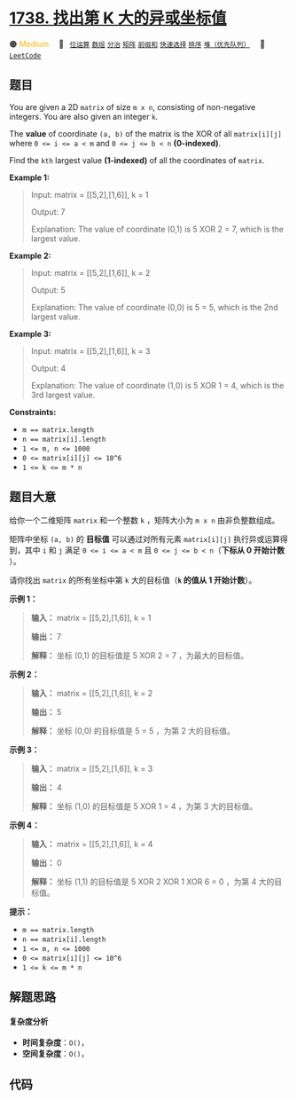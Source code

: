 # [1738. 找出第 K 大的异或坐标值](https://leetcode.com/problems/find-kth-largest-xor-coordinate-value)

🟠 <font color=#ffb800>Medium</font>&emsp; 🔖&ensp; [`位运算`](/leetcode/outline/tag/bit-manipulation.md) [`数组`](/leetcode/outline/tag/array.md) [`分治`](/leetcode/outline/tag/divide-and-conquer.md) [`矩阵`](/leetcode/outline/tag/matrix.md) [`前缀和`](/leetcode/outline/tag/prefix-sum.md) [`快速选择`](/leetcode/outline/tag/quickselect.md) [`排序`](/leetcode/outline/tag/sorting.md) [`堆（优先队列）`](/leetcode/outline/tag/heap-priority-queue.md)&emsp; 🔗&ensp;[`LeetCode`](https://leetcode.com/problems/find-kth-largest-xor-coordinate-value)

## 题目

You are given a 2D `matrix` of size `m x n`, consisting of non-negative
integers. You are also given an integer `k`.

The **value** of coordinate `(a, b)` of the matrix is the XOR of all
`matrix[i][j]` where `0 <= i <= a < m` and `0 <= j <= b < n` **(0-indexed)**.

Find the `kth` largest value **(1-indexed)** of all the coordinates of
`matrix`.



**Example 1:**

> Input: matrix = [[5,2],[1,6]], k = 1
> 
> Output: 7
> 
> Explanation: The value of coordinate (0,1) is 5 XOR 2 = 7, which is the largest value.

**Example 2:**

> Input: matrix = [[5,2],[1,6]], k = 2
> 
> Output: 5
> 
> Explanation: The value of coordinate (0,0) is 5 = 5, which is the 2nd largest value.

**Example 3:**

> Input: matrix = [[5,2],[1,6]], k = 3
> 
> Output: 4
> 
> Explanation: The value of coordinate (1,0) is 5 XOR 1 = 4, which is the 3rd largest value.



**Constraints:**

  * `m == matrix.length`
  * `n == matrix[i].length`
  * `1 <= m, n <= 1000`
  * `0 <= matrix[i][j] <= 10^6`
  * `1 <= k <= m * n`


## 题目大意

给你一个二维矩阵 `matrix` 和一个整数 `k` ，矩阵大小为 `m x n` 由非负整数组成。

矩阵中坐标 `(a, b)` 的 **目标值**  可以通过对所有元素 `matrix[i][j]` 执行异或运算得到，其中 `i` 和 `j` 满足 `0
<= i <= a < m` 且 `0 <= j <= b < n`（**下标从 0 开始计数** ）。

请你找出 `matrix` 的所有坐标中第 `k` 大的目标值（**`k` 的值从 1 开始计数**）。



**示例 1：**

> 
> 
> 
> 
> 
> **输入：** matrix = [[5,2],[1,6]], k = 1
> 
> **输出：** 7
> 
> **解释：** 坐标 (0,1) 的目标值是 5 XOR 2 = 7 ，为最大的目标值。

**示例 2：**

> 
> 
> 
> 
> 
> **输入：** matrix = [[5,2],[1,6]], k = 2
> 
> **输出：** 5
> 
> **解释：** 坐标 (0,0) 的目标值是 5 = 5 ，为第 2 大的目标值。

**示例 3：**

> 
> 
> 
> 
> 
> **输入：** matrix = [[5,2],[1,6]], k = 3
> 
> **输出：** 4
> 
> **解释：** 坐标 (1,0) 的目标值是 5 XOR 1 = 4 ，为第 3 大的目标值。

**示例 4：**

> 
> 
> 
> 
> 
> **输入：** matrix = [[5,2],[1,6]], k = 4
> 
> **输出：** 0
> 
> **解释：** 坐标 (1,1) 的目标值是 5 XOR 2 XOR 1 XOR 6 = 0 ，为第 4 大的目标值。



**提示：**

  * `m == matrix.length`
  * `n == matrix[i].length`
  * `1 <= m, n <= 1000`
  * `0 <= matrix[i][j] <= 10^6`
  * `1 <= k <= m * n`


## 解题思路

#### 复杂度分析

- **时间复杂度**：`O()`，
- **空间复杂度**：`O()`，

## 代码

```javascript

```